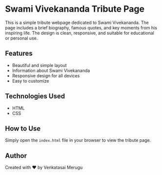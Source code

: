 # Swami Vivekananda Tribute Page

This is a simple tribute webpage dedicated to Swami Vivekananda. The page includes a brief biography, famous quotes, and key moments from his inspiring life. The design is clean, responsive, and suitable for educational or personal use.

## Features
- Beautiful and simple layout
- Information about Swami Vivekananda
- Responsive design for all devices
- Easy to customize

## Technologies Used
- HTML
- CSS

## How to Use
Simply open the `index.html` file in your browser to view the tribute page.

## Author
Created with ❤️ by Venkatasai Merugu
